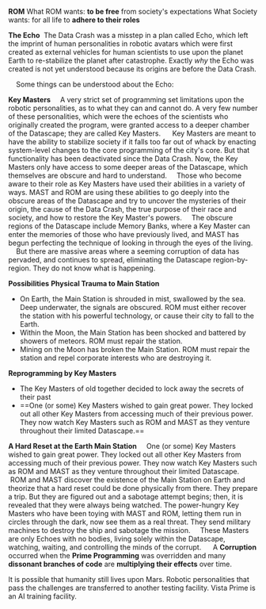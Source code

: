 **ROM**
What ROM wants: **to be free** from society's expectations
What Society wants: for all life to **adhere to their roles**

**The Echo** 
The Data Crash was a misstep in a plan called Echo, which left the imprint of human personalities in robotic avatars which were first created as external vehicles for human scientists to use upon the planet Earth to re-stabilize the planet after catastrophe. Exactly _why_ the Echo was created is not yet understood because its origins are before the Data Crash.

    Some things can be understood about the Echo: 

**Key Masters**
    A very strict set of programming set limitations upon the robotic personalities, as to what they can and cannot do. A very few number of these personalities, which were the echoes of the scientists who originally created the program, were granted access to a deeper chamber of the Datascape; they are called Key Masters. 
    Key Masters are meant to have the ability to stabilize society if it falls too far out of whack by enacting system-level changes to the core programming of the city's core. But that functionality has been deactivated since the Data Crash. Now, the Key Masters only have access to some deeper areas of the Datascape, which themselves are obscure and hard to understand.
    Those who become aware to their role as Key Masters have used their abilities in a variety of ways. MAST and ROM are using these abilities to go deeply into the obscure areas of the Datascape and try to uncover the mysteries of their origin, the cause of the Data Crash, the true purpose of their race and society, and how to restore the Key Master's powers.
    The obscure regions of the Datascape include Memory Banks, where a Key Master can enter the memories of those who have previously lived, and MAST has begun perfecting the technique of looking in through the eyes of the living. 
    But there are massive areas where a seeming corruption of data has pervaded, and continues to spread, eliminating the Datascape region-by-region. They do not know what is happening.

**Possibilities**
**Physical Trauma to Main Station**

* On Earth, the Main Station is shrouded in mist, swallowed by the sea. Deep underwater, the signals are obscured. ROM must either recover the station with his powerful technology, or cause their city to fall to the Earth.
* Within the Moon, the Main Station has been shocked and battered by showers of meteors. ROM must repair the station.
* Mining on the Moon has broken the Main Station. ROM must repair the station and repel corporate interests who are destroying it.

**Reprogramming by Key Masters**

* The Key Masters of old together decided to lock away the secrets of their past
* ==One (or some) Key Masters wished to gain great power. They locked out all other Key Masters from accessing much of their previous power. They now watch Key Masters such as ROM and MAST as they venture throughout their limited Datascape.==

**A Hard Reset at the Earth Main Station**
    One (or some) Key Masters wished to gain great power. They locked out all other Key Masters from accessing much of their previous power. They now watch Key Masters such as ROM and MAST as they venture throughout their limited Datascape.
    ROM and MAST discover the existence of the Main Station on Earth and theorize that a hard reset could be done physically from there. They prepare a trip. But they are figured out and a sabotage attempt begins; then, it is revealed that they were always being watched. The power-hungry Key Masters who have been toying with MAST and ROM, letting them run in circles through the dark, now see them as a real threat. They send military machines to destroy the ship and sabotage the mission.
    These Masters are only Echoes with no bodies, living solely within the Datascape, watching, waiting, and controlling the minds of the corrupt. 
    A **Corruption** occurred when the **Prime Programming** was overridden and many **dissonant branches of code** are **multiplying their effects** over time.

It is possible that humanity still lives upon Mars. Robotic personalities that pass the challenges are transferred to another testing facility. Vista Prime is an AI training facility.
